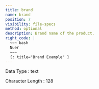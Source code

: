 ```yaml
---
title: brand
name: brand
position: 7
visibility: file-specs
method: optional
description: Brand name of the product.
right_code: |
  ~~~ bash
  Nuer
  ~~~
  {: title="Brand Example" }
---
```


Data Type
: text

Character Length
: 128

